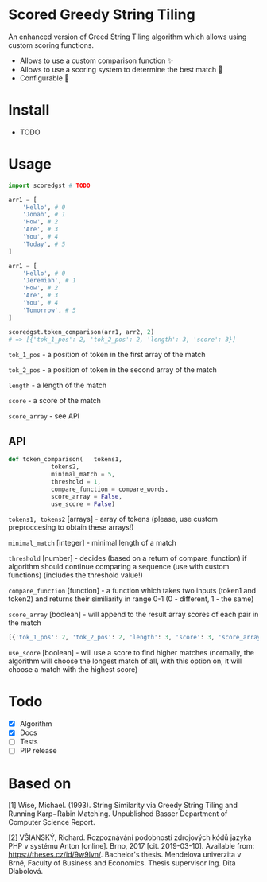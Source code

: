 # Scored Greedy String Tiling
An enhanced version of Greed String Tiling algorithm which allows using custom scoring functions.

* Allows to use a  custom comparison function :sparkles:
* Allows to use a scoring system to determine the best match :pencil:
* Configurable :hammer:

# Install

- TODO

#  Usage

```python
import scoredgst # TODO

arr1 = [
	'Hello', # 0
	'Jonah', # 1
	'How', # 2
	'Are', # 3
	'You', # 4
	'Today', # 5
]

arr1 = [
	'Hello', # 0
	'Jeremiah', # 1
	'How', # 2
	'Are', # 3
	'You', # 4
	'Tomorrow', # 5
]

scoredgst.token_comparison(arr1, arr2, 2)
# => [{'tok_1_pos': 2, 'tok_2_pos': 2, 'length': 3, 'score': 3}]
```
`tok_1_pos` - a position of token in the first array of the match

`tok_2_pos` - a position of token in the second array of the match

`length` - a length of the match

`score` - a score of the match

`score_array` - see API

## API

```python
def token_comparison(	tokens1,
			tokens2, 
			minimal_match = 5,
			threshold = 1, 
			compare_function = compare_words, 
			score_array = False, 
			use_score = False)
```

`tokens1, tokens2` [arrays] - array of tokens (please, use custom preproccesing to obtain these arrays!)

`minimal_match` [integer] - minimal length of a match

`threshold` [number] - decides (based on a return of compare_function) if algorithm should continue comparing a sequence (use with custom functions) (includes the threshold value!)

`compare_function` [function] - a function which takes two inputs (token1 and token2) and returns their similiarity in range 0-1 (0 - different, 1 - the same)

`score_array` [boolean] - will append to the result array scores of each pair in the match

```python
[{'tok_1_pos': 2, 'tok_2_pos': 2, 'length': 3, 'score': 3, 'score_array': [1, 1, 1]}]
```

`use_score` [boolean] - will use a score to find higher matches (normally, the algorithm will choose the longest match of all, with this option on, it will choose a match with the highest score)

# Todo
- [X] Algorithm
- [X] Docs
- [ ] Tests
- [ ] PIP release

# Based on

[1] Wise, Michael. (1993). String Similarity via Greedy String Tiling and Running Karp−Rabin Matching. Unpublished Basser Department of Computer Science Report. 

[2] VŠIANSKÝ, Richard. Rozpoznávání podobností zdrojových kódů jazyka PHP v systému Anton [online]. Brno, 2017 [cit. 2019-03-10]. Available from: <https://theses.cz/id/9w9lvn/>. Bachelor's thesis. Mendelova univerzita v Brně, Faculty of Business and Economics. Thesis supervisor Ing. Dita Dlabolová.
